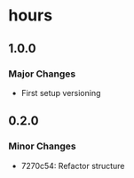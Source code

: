 # hours

## 1.0.0

### Major Changes

- First setup versioning

## 0.2.0

### Minor Changes

- 7270c54: Refactor structure

